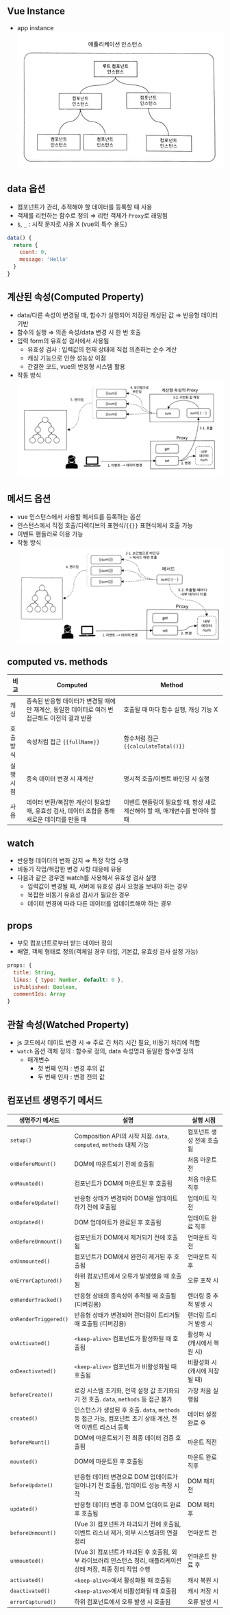 ## Vue Instance

- app instance
  ![app instance](../_img/vue_app%20instance.png)

## data 옵션

- 컴포넌트가 관리, 추적해야 할 데이터를 등록할 때 사용
- 객체를 리턴하는 함수로 정의 ⇒ 리턴 객체가 `Proxy`로 래핑됨
- `$`, `_` : 시작 문자로 사용 X (vue의 특수 용도)

```javascript
data() {
  return {
    count: 0,
    message: 'Hello'
  }
}
```

## 계산된 속성(Computed Property)

- data/다른 속성이 변경될 때, 함수가 실행되어 저장된 캐싱된 값 ⇒ 반응형 데이터 기반
- 함수의 실행 ⇒ 의존 속성/data 변경 시 한 번 호출
- 입력 form의 유효성 검사에서 사용됨
  - 유효성 검사 : 입력값의 현재 상태에 직접 의존하는 순수 계산
  - 캐싱 기능으로 인한 성능상 이점
  - 간결한 코드, vue의 반응형 시스템 활용
- 작동 방식
  ![computed_working_flow](../_img/vue_computed%20property.png)

## 메서드 옵션

- vue 인스턴스에서 사용할 메서드를 등록하는 옵션
- 인스턴스에서 직접 호출/디렉티브의 표현식/`{{}}` 표현식에서 호출 가능
- 이벤트 핸들러로 이용 가능
- 작동 방식
  ![methods_working_flow](../_img/vue_methods.png)

## computed vs. methods

| 비교      | Computed                                                                                       | Method                                                                       |
| --------- | ---------------------------------------------------------------------------------------------- | ---------------------------------------------------------------------------- |
| 캐싱      | 종속된 반응형 데이터가 변경될 때에만 재계산, 동일한 데이터로 여러 번 접근해도 이전의 결과 반환 | 호출될 때 마다 함수 실행, 캐싱 기능 X                                        |
| 호출 방식 | 속성처럼 접근 `{{fullName}}`                                                                   | 함수처럼 접근 `{{calculateTotal()}}`                                         |
| 실행 시점 | 종속 데이터 변경 시 재계산                                                                     | 명시적 호출/이벤트 바인딩 시 실행                                            |
| 사용      | 데이터 변환/복잡한 계산이 필요할 때, 유효성 검사, 데이터 조합을 통해 새로운 데이터를 만들 때   | 이벤트 핸들링이 필요할 때, 항상 새로 계산해야 할 때, 매개변수를 받아야 할 때 |

## watch

- 반응형 데이터의 변화 감지 ⇒ 특정 작업 수행
- 비동기 작업/복잡한 변경 사항 대응에 유용
- 다음과 같은 경우엔 watch를 사용해서 유효성 검사 실행
  - 입력값이 변경될 때, 서버에 유효성 검사 요청을 보내야 하는 경우
  - 복잡한 비동기 유효성 검사가 필요한 경우
  - 데이터 변경에 따라 다른 데이터를 업데이트해야 하는 경우

## props

- 부모 컴포넌트로부터 받는 데이터 정의
- 배열, 객체 형태로 정의(객체일 경우 타입, 기본값, 유효성 검사 설정 가능)

```javascript
props: {
  title: String,
  likes: { type: Number, default: 0 },
  isPublished: Boolean,
  commentIds: Array
}
```

## 관찰 속성(Watched Property)

- js 코드에서 데이트 변경 시 ⇒ 주로 긴 처리 시간 필요, 비동기 처리에 적합
- `watch` 옵션 객체 정의 : 함수로 정의, data 속성명과 동일한 함수명 정의
  - 매개변수
    - 첫 번째 인자 : 변경 후의 값
    - 두 번째 인자 : 변경 전의 값

## 컴포넌트 생명주기 메서드

| 생명주기 메서드       | 설명                                                                                                            | 실행 시점                      |
| --------------------- | --------------------------------------------------------------------------------------------------------------- | ------------------------------ |
| `setup()`             | Composition API의 시작 지점. `data`, `computed`, `methods` 대체 가능                                            | 컴포넌트 생성 전에 호출됨      |
| `onBeforeMount()`     | DOM에 마운트되기 전에 호출됨                                                                                    | 처음 마운트 전                 |
| `onMounted()`         | 컴포넌트가 DOM에 마운트된 후 호출됨                                                                             | 처음 마운트 직후               |
| `onBeforeUpdate()`    | 반응형 상태가 변경되어 DOM을 업데이트하기 전에 호출됨                                                           | 업데이트 직전                  |
| `onUpdated()`         | DOM 업데이트가 완료된 후 호출됨                                                                                 | 업데이트 완료 직후             |
| `onBeforeUnmount()`   | 컴포넌트가 DOM에서 제거되기 전에 호출됨                                                                         | 언마운트 직전                  |
| `onUnmounted()`       | 컴포넌트가 DOM에서 완전히 제거된 후 호출됨                                                                      | 언마운트 직후                  |
| `onErrorCaptured()`   | 하위 컴포넌트에서 오류가 발생했을 때 호출됨                                                                     | 오류 포착 시                   |
| `onRenderTracked()`   | 반응형 상태의 종속성이 추적될 때 호출됨 (디버깅용)                                                              | 렌더링 중 추적 발생 시         |
| `onRenderTriggered()` | 반응형 상태가 변경되어 렌더링이 트리거될 때 호출됨 (디버깅용)                                                   | 렌더링 트리거 발생 시          |
| `onActivated()`       | `<keep-alive>` 컴포넌트가 활성화될 때 호출됨                                                                    | 활성화 시 (캐시에서 복원 시)   |
| `onDeactivated()`     | `<keep-alive>` 컴포넌트가 비활성화될 때 호출됨                                                                  | 비활성화 시 (캐시에 저장될 때) |
| `beforeCreate()`      | 로깅 시스템 초기화, 전역 설정 값 초기화되기 전 호출. `data`, `methods` 등 접근 불가                             | 가장 처음 실행됨               |
| `created()`           | 인스턴스가 생성된 후 호출. `data`, `methods` 등 접근 가능, 컴포넌트 초기 상태 계산, 전역 이벤트 리스너 등록     | 데이터 설정 완료 후            |
| `beforeMount()`       | DOM에 마운트되기 전 최종 데이터 검증 호출됨                                                                     | 마운트 직전                    |
| `mounted()`           | DOM에 마운트된 후 호출됨                                                                                        | 마운트 완료 직후               |
| `beforeUpdate()`      | 반응형 데이터 변경으로 DOM 업데이트가 일어나기 전 호출됨, 업데이트 성능 측정 시작                               | DOM 패치 전                    |
| `updated()`           | 반응형 데이터 변경 후 DOM 업데이트 완료 후 호출됨                                                               | DOM 패치 후                    |
| `beforeUnmount()`     | (Vue 3) 컴포넌트가 파괴되기 전에 호출됨, 이벤트 리스너 제거, 외부 시스템과의 연결 정리                          | 언마운트 전                    |
| `unmounted()`         | (Vue 3) 컴포넌트가 파괴된 후 호출됨, 외부 라이브러리 인스턴스 정리, 애플리케이션 상태 저장, 최종 정리 작업 수행 | 언마운트 완료 후               |
| `activated()`         | `<keep-alive>`에서 활성화될 때 호출됨                                                                           | 캐시 복원 시                   |
| `deactivated()`       | `<keep-alive>`에서 비활성화될 때 호출됨                                                                         | 캐시 저장 시                   |
| `errorCaptured()`     | 하위 컴포넌트에서 오류 발생 시 호출됨                                                                           | 오류 발생 시                   |
